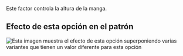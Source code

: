 Este factor controla la altura de la manga.

## Efecto de esta opción en el patrón

![Esta imagen muestra el efecto de esta opción superponiendo varias variantes que tienen un valor diferente para esta opción](bent_sleevecapheight_sample.svg "Efecto de esta opción en el patrón")
